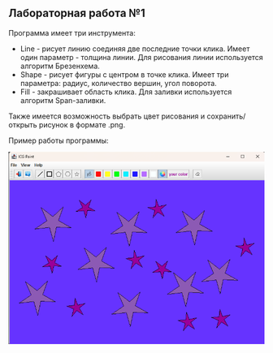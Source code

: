 ## Лабораторная работа №1

Программа имеет три инструмента:

- Line - рисует линию соединяя две последние точки клика. Имеет один параметр - толщина линии. Для рисования линии используется алгоритм Брезенхема.
- Shape - рисует фигуры c центром в точке клика. Имеет три параметра: радиус, количество вершин, угол поворота. 
- Fill - закрашивает область клика. Для заливки используется алгоритм Span-заливки.

Также имеется возможность выбрать цвет рисования и сохранить/открыть рисунок в формате .png. 

Пример работы программы:

![](https://github.com/mrgoshha/nsu_computer_graphics/blob/master/Paint/images/img.png)